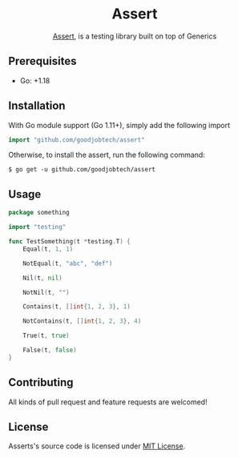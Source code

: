 <div align="center">
<h1>Assert</h1>

[Assert](https://github.com/goodjobtech/assert), is a testing library built on top of Generics


</div>

## Prerequisites

* Go: +1.18

## Installation

With Go module support (Go 1.11+), simply add the following import

```go
import "github.com/goodjobtech/assert"
```

Otherwise, to install the assert, run the following command:

```shell
$ go get -u github.com/goodjobtech/assert
```

## Usage

```go
package something

import "testing"

func TestSomething(t *testing.T) {
	Equal(t, 1, 1)

	NotEqual(t, "abc", "def")

	Nil(t, nil)

	NotNil(t, "")

	Contains(t, []int{1, 2, 3}, 1)

	NotContains(t, []int{1, 2, 3}, 4)

	True(t, true)

	False(t, false)
}

```


## Contributing

All kinds of pull request and feature requests are welcomed!

## License

Asserts's source code is licensed under [MIT License](https://choosealicense.com/licenses/mit/).
